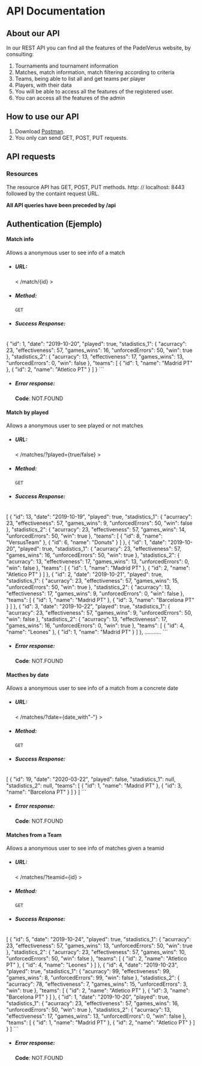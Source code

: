 # API Documentation
## About our API
In our REST API you can find all the features of the PadelVerus website, by consulting:
1. Tournaments and tournament information
2. Matches, match information, match filtering according to criteria
3. Teams, being able to list all and get teams per player
4. Players, with their data
5. You will be able to access all the features of the registered user.
6. You can access all the features of the admin

## How to use our API
1. Download [Postman](https://www.getpostman.com/).
2. You only can send GET, POST, PUT requests.

## API requests

### Resources
The resource API has GET, POST, PUT methods.
http: // localhost: 8443 followed by the containt request URL.

**All API queries have been preceded by /api**

## Authentication (Ejemplo)

#### Match info
Allows a anonymous user to see info of a match

* ##### URL:

	< /match/{id} >

* ##### Method:

	`GET`
	
* ##### Success Response:
  
  	```
{
    "id": 1,
    "date": "2019-10-20",
    "played": true,
    "stadistics_1": {
        "acurracy": 23,
        "effectiveness": 57,
        "games_wins": 16,
        "unforcedErrors": 50,
        "win": true
    },
    "stadistics_2": {
        "acurracy": 13,
        "effectiveness": 17,
        "games_wins": 13,
        "unforcedErrors": 0,
        "win": false
    },
    "teams": [
        {
            "id": 1,
            "name": "Madrid PT"
        },
        {
            "id": 2,
            "name": "Atletico PT"
        }
    ]
}
	```
  
* ##### Error response:

	**Code**: NOT.FOUND
	
#### Match by played
Allows a anonymous user to see played or not matches

* ##### URL:

	< /matches/?played={true/false} >

* ##### Method:

	`GET`
	
* ##### Success Response:
  
  	```
[
    {
        "id": 13,
        "date": "2019-10-19",
        "played": true,
        "stadistics_1": {
            "acurracy": 23,
            "effectiveness": 57,
            "games_wins": 9,
            "unforcedErrors": 50,
            "win": false
        },
        "stadistics_2": {
            "acurracy": 23,
            "effectiveness": 57,
            "games_wins": 14,
            "unforcedErrors": 50,
            "win": true
        },
        "teams": [
            {
                "id": 8,
                "name": "VersusTeam"
            },
            {
                "id": 6,
                "name": "Donuts"
            }
        ]
    },
    {
        "id": 1,
        "date": "2019-10-20",
        "played": true,
        "stadistics_1": {
            "acurracy": 23,
            "effectiveness": 57,
            "games_wins": 16,
            "unforcedErrors": 50,
            "win": true
        },
        "stadistics_2": {
            "acurracy": 13,
            "effectiveness": 17,
            "games_wins": 13,
            "unforcedErrors": 0,
            "win": false
        },
        "teams": [
            {
                "id": 1,
                "name": "Madrid PT"
            },
            {
                "id": 2,
                "name": "Atletico PT"
            }
        ]
    },
    {
        "id": 2,
        "date": "2019-10-21",
        "played": true,
        "stadistics_1": {
            "acurracy": 23,
            "effectiveness": 57,
            "games_wins": 15,
            "unforcedErrors": 50,
            "win": true
        },
        "stadistics_2": {
            "acurracy": 13,
            "effectiveness": 17,
            "games_wins": 9,
            "unforcedErrors": 0,
            "win": false
        },
        "teams": [
            {
                "id": 1,
                "name": "Madrid PT"
            },
            {
                "id": 3,
                "name": "Barcelona PT"
            }
        ]
    },
    {
        "id": 3,
        "date": "2019-10-22",
        "played": true,
        "stadistics_1": {
            "acurracy": 23,
            "effectiveness": 57,
            "games_wins": 9,
            "unforcedErrors": 50,
            "win": false
        },
        "stadistics_2": {
            "acurracy": 13,
            "effectiveness": 17,
            "games_wins": 16,
            "unforcedErrors": 0,
            "win": true
        },
        "teams": [
            {
                "id": 4,
                "name": "Leones"
            },
            {
                "id": 1,
                "name": "Madrid PT"
            }
        ]
    },
    ...........
	```
  
* ##### Error response:

	**Code**: NOT.FOUND
	
#### Macthes by date
Allows a anonymous user to see info of a match from a concrete date

* ##### URL:

	< /matches/?date={date_with"-"} >

* ##### Method:

	`GET`
	
* ##### Success Response:
  
  	```
[
    {
        "id": 19,
        "date": "2020-03-22",
        "played": false,
        "stadistics_1": null,
        "stadistics_2": null,
        "teams": [
            {
                "id": 1,
                "name": "Madrid PT"
            },
            {
                "id": 3,
                "name": "Barcelona PT"
            }
        ]
    }
]
	```
  
* ##### Error response:

	**Code**: NOT.FOUND
	
#### Matches from a Team
Allows a anonymous user to see info of matches given a teamid

* ##### URL:

	< /matches/?teamid={id} >

* ##### Method:

	`GET`
	
* ##### Success Response:
  
  	```
[
    {
        "id": 5,
        "date": "2019-10-24",
        "played": true,
        "stadistics_1": {
            "acurracy": 23,
            "effectiveness": 57,
            "games_wins": 13,
            "unforcedErrors": 50,
            "win": true
        },
        "stadistics_2": {
            "acurracy": 23,
            "effectiveness": 57,
            "games_wins": 10,
            "unforcedErrors": 50,
            "win": false
        },
        "teams": [
            {
                "id": 2,
                "name": "Atletico PT"
            },
            {
                "id": 4,
                "name": "Leones"
            }
        ]
    },
    {
        "id": 4,
        "date": "2019-10-23",
        "played": true,
        "stadistics_1": {
            "acurracy": 99,
            "effectiveness": 99,
            "games_wins": 8,
            "unforcedErrors": 99,
            "win": false
        },
        "stadistics_2": {
            "acurracy": 78,
            "effectiveness": 7,
            "games_wins": 15,
            "unforcedErrors": 3,
            "win": true
        },
        "teams": [
            {
                "id": 2,
                "name": "Atletico PT"
            },
            {
                "id": 3,
                "name": "Barcelona PT"
            }
        ]
    },
    {
        "id": 1,
        "date": "2019-10-20",
        "played": true,
        "stadistics_1": {
            "acurracy": 23,
            "effectiveness": 57,
            "games_wins": 16,
            "unforcedErrors": 50,
            "win": true
        },
        "stadistics_2": {
            "acurracy": 13,
            "effectiveness": 17,
            "games_wins": 13,
            "unforcedErrors": 0,
            "win": false
        },
        "teams": [
            {
                "id": 1,
                "name": "Madrid PT"
            },
            {
                "id": 2,
                "name": "Atletico PT"
            }
        ]
    }
]
	```
  
* ##### Error response:

	**Code**: NOT.FOUND
